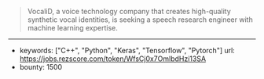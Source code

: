 >VocaliD, a voice technology company that creates high-quality synthetic vocal identities, is seeking a speech research engineer with machine learning expertise.
------
- keywords: ["C++", "Python", "Keras", "Tensorflow", "Pytorch"]
url: https://jobs.rezscore.com/token/WfsCj0x7OmlbdHzi13SA
- bounty: 1500
